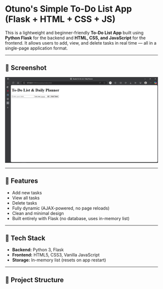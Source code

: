 # Otuno's Simple To-Do List App (Flask + HTML + CSS + JS)

This is a lightweight and beginner-friendly **To-Do List App** built using **Python Flask** for the backend and **HTML, CSS, and JavaScript** for the frontend. It allows users to add, view, and delete tasks in real time — all in a single-page application format.

---

## 📸 Screenshot

![Screenshot](assets/screenshot.png)

---

## 🚀 Features

- Add new tasks
- View all tasks
- Delete tasks
- Fully dynamic (AJAX-powered, no page reloads)
- Clean and minimal design
- Built entirely with Flask (no database, uses in-memory list)

---

## 🧰 Tech Stack

- **Backend:** Python 3, Flask
- **Frontend:** HTML5, CSS3, Vanilla JavaScript
- **Storage:** In-memory list (resets on app restart)

---

## 📁 Project Structure

